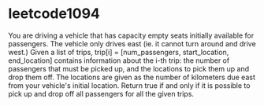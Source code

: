 # leetcode1094
You are driving a vehicle that has capacity empty seats initially available for passengers.  The vehicle only drives east (ie. it cannot turn around and drive west.)  Given a list of trips, trip[i] = [num_passengers, start_location, end_location] contains information about the i-th trip: the number of passengers that must be picked up, and the locations to pick them up and drop them off.  The locations are given as the number of kilometers due east from your vehicle's initial location.  Return true if and only if it is possible to pick up and drop off all passengers for all the given trips. 
